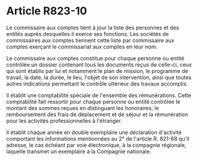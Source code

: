 # Article R823-10

Le commissaire aux comptes tient à jour la liste des personnes et des entités auprès desquelles il exerce ses fonctions. Les sociétés de commissaires aux comptes tiennent cette liste par commissaire aux comptes exerçant le commissariat aux comptes en leur nom.

Le commissaire aux comptes constitue pour chaque personne ou entité contrôlée un dossier contenant tous les documents reçus de celle-ci, ceux qui sont établis par lui et notamment le plan de mission, le programme de travail, la date, la durée, le lieu, l'objet de son intervention, ainsi que toutes autres indications permettant le contrôle ultérieur des travaux accomplis.

Il établit une comptabilité spéciale de l'ensemble des rémunérations. Cette comptabilité fait ressortir pour chaque personne ou entité contrôlée le montant des sommes reçues en distinguant les honoraires, le remboursement des frais de déplacement et de séjour et la rémunération pour les activités professionnelles à l'étranger.

Il établit chaque année en double exemplaire une déclaration d'activité comportant les informations mentionnées au 2° de l'article R. 821-68 qu'il adresse, le cas échéant par voie électronique, à la compagnie régionale, laquelle transmet un exemplaire à la Compagnie nationale.
